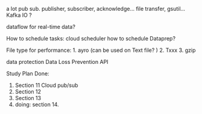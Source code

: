 
a lot pub sub.  publisher, subscriber,  acknowledge...
file transfer,  gsutil...
Kafka IO ? 

dataflow for real-time data? 


How to schedule tasks:
	cloud scheduler 
	how to schedule Dataprep? 
	

File type for performance:
	1. ayro  (can be used on Text file? )
	2. Txxx
	3. gzip


data protection    Data Loss Prevention API





Study Plan 
Done: 
1. Section 11 Cloud pub/sub
2. Section 12
3. Section 13 
4. doing: section 14.


